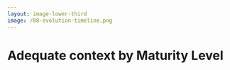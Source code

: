 ```yaml
---
layout: image-lower-third
image: /08-evolution-timeline.png
---
```


# Adequate context by Maturity Level

<!--

**Speaker Notes:**
Main message: Different LLM interaction approaches matched their respective maturity levels appropriately

- it's all about supplying context
- relaying on LLM ability to focus attention

*Transition: Let's start with the mega-prompt approach.*

...

**Reader Notes:**

Let's look at how our approaches to working with LLMs have evolved. What's important to understand is that these weren't failures - they were appropriate responses to different levels of LLM maturity. 

How do you currently supply context to your LLM? We'll explore the evolution of these approaches and see where we're heading next.

-->

